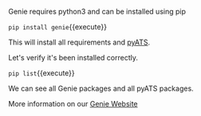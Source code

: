 Genie requires python3 and can be installed using pip

`pip install genie`{{execute}}

This will install all requirements and [pyATS](https://developer.cisco.com/site/pyats/).

Let's verify it's been installed correctly.

`pip list`{{execute}}


We can see all Genie packages and all pyATS packages.

More information on our [Genie Website](https://pubhub.devnetcloud.com/media/pyats-packages/docs/genie/installation/installation.html)
